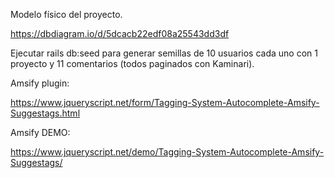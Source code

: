 Modelo físico del proyecto.

https://dbdiagram.io/d/5dcacb22edf08a25543dd3df

Ejecutar rails db:seed para generar semillas de 10 usuarios cada uno con 1 proyecto y 11 comentarios (todos paginados con Kaminari).

Amsify plugin:

https://www.jqueryscript.net/form/Tagging-System-Autocomplete-Amsify-Suggestags.html

Amsify DEMO:

https://www.jqueryscript.net/demo/Tagging-System-Autocomplete-Amsify-Suggestags/
